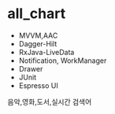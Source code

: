 # all_chart

- MVVM,AAC
- Dagger-Hilt
- RxJava-LiveData
- Notification, WorkManager
- Drawer
- JUnit
- Espresso UI


음악,영화,도서,실시간 검색어
